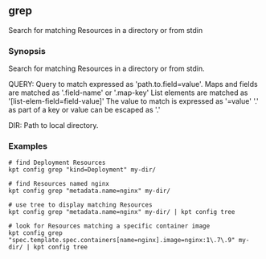 ## grep

Search for matching Resources in a directory or from stdin

### Synopsis

Search for matching Resources in a directory or from stdin.

  QUERY:
    Query to match expressed as 'path.to.field=value'.
    Maps and fields are matched as '.field-name' or '.map-key'
    List elements are matched as '[list-elem-field=field-value]'
    The value to match is expressed as '=value'
    '.' as part of a key or value can be escaped as '\.'

  DIR:
    Path to local directory.

### Examples

    # find Deployment Resources
    kpt config grep "kind=Deployment" my-dir/

    # find Resources named nginx
    kpt config grep "metadata.name=nginx" my-dir/

    # use tree to display matching Resources
    kpt config grep "metadata.name=nginx" my-dir/ | kpt config tree

    # look for Resources matching a specific container image
    kpt config grep "spec.template.spec.containers[name=nginx].image=nginx:1\.7\.9" my-dir/ | kpt config tree
